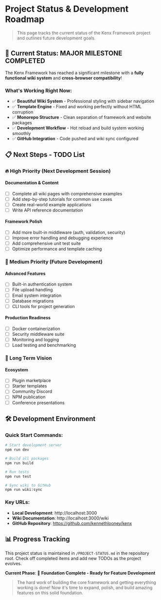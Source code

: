 # Project Status & Development Roadmap

> This page tracks the current status of the Kenx Framework project and outlines future development goals.

## 🎉 Current Status: MAJOR MILESTONE COMPLETED

The Kenx Framework has reached a significant milestone with a **fully functional wiki system** and **cross-browser compatibility**!

### What's Working Right Now:
- ✅ **Beautiful Wiki System** - Professional styling with sidebar navigation
- ✅ **Template Engine** - Fixed and working perfectly without HTML corruption  
- ✅ **Monorepo Structure** - Clean separation of framework and website packages
- ✅ **Development Workflow** - Hot reload and build system working smoothly
- ✅ **GitHub Integration** - Code pushed and wiki sync configured

## 📋 Next Steps - TODO List

### 🔥 High Priority (Next Development Session)

#### Documentation & Content
- [ ] Complete all wiki pages with comprehensive examples
- [ ] Add step-by-step tutorials for common use cases
- [ ] Create real-world example applications
- [ ] Write API reference documentation

#### Framework Polish  
- [ ] Add more built-in middleware (auth, validation, security)
- [ ] Improve error handling and debugging experience
- [ ] Add comprehensive unit test suite
- [ ] Optimize performance and template caching

### 🎯 Medium Priority (Future Development)

#### Advanced Features
- [ ] Built-in authentication system
- [ ] File upload handling
- [ ] Email system integration
- [ ] Database migrations
- [ ] CLI tools for project generation

#### Production Readiness
- [ ] Docker containerization
- [ ] Security middleware suite
- [ ] Monitoring and logging
- [ ] Load testing and benchmarking

### 🌟 Long Term Vision

#### Ecosystem
- [ ] Plugin marketplace
- [ ] Starter templates
- [ ] Community Discord
- [ ] NPM publication
- [ ] Conference presentations

## 🛠 Development Environment

### Quick Start Commands:
```bash
# Start development server
npm run dev

# Build all packages  
npm run build

# Run tests
npm run test

# Sync wiki to GitHub
npm run wiki:sync
```

### Key URLs:
- **Local Development**: http://localhost:3000
- **Wiki Documentation**: http://localhost:3000/wiki
- **GitHub Repository**: https://github.com/kennethlooney/kenx

## 📊 Progress Tracking

This project status is maintained in `/PROJECT-STATUS.md` in the repository root. Check off completed items and add new TODOs as the project evolves.

**Current Phase**: 🚀 **Foundation Complete - Ready for Feature Development**

> The hard work of building the core framework and getting everything working is done! Now it's time to expand, polish, and build amazing features on this solid foundation.
